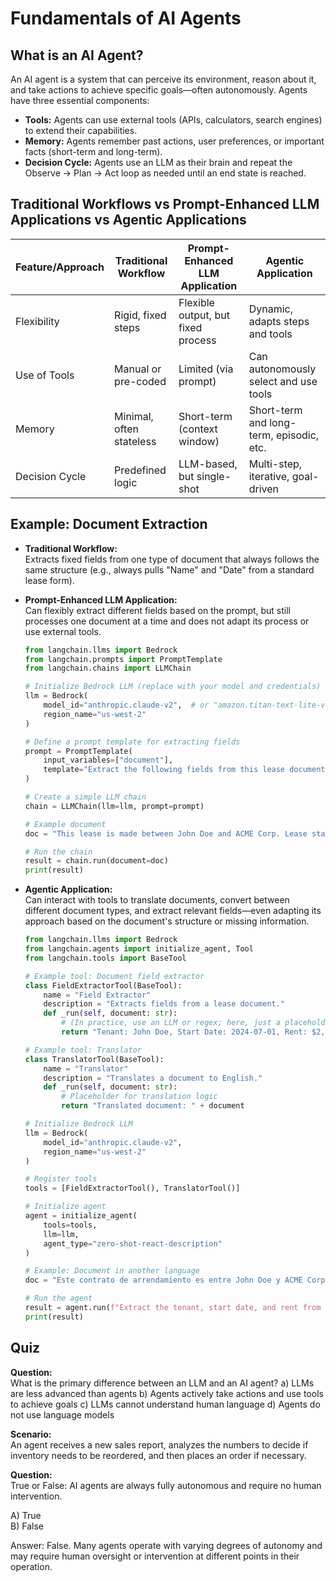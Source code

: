 # Fundamentals of AI Agents

## What is an AI Agent?

An AI agent is a system that can perceive its environment, reason about it, and take actions to achieve specific goals—often autonomously. Agents have three essential components:

- **Tools:** Agents can use external tools (APIs, calculators, search engines) to extend their capabilities.
- **Memory:** Agents remember past actions, user preferences, or important facts (short-term and long-term).
- **Decision Cycle:** Agents use an LLM as their brain and repeat the Observe → Plan → Act loop as needed until an end state is reached.

## Traditional Workflows vs Prompt-Enhanced LLM Applications vs Agentic Applications

| Feature/Approach     | Traditional Workflow        | Prompt-Enhanced LLM Application      | Agentic Application                     |
|----------------------|-----------------------------|--------------------------------------|-----------------------------------------|
| Flexibility          | Rigid, fixed steps          | Flexible output, but fixed process   | Dynamic, adapts steps and tools         |
| Use of Tools         | Manual or pre-coded         | Limited (via prompt)                 | Can autonomously select and use tools   |
| Memory               | Minimal, often stateless    | Short-term (context window)          | Short-term and long-term, episodic, etc.|
| Decision Cycle       | Predefined logic            | LLM-based, but single-shot           | Multi-step, iterative, goal-driven      |

## Example: Document Extraction

- **Traditional Workflow:**  
  Extracts fixed fields from one type of document that always follows the same structure (e.g., always pulls "Name" and "Date" from a standard lease form).

- **Prompt-Enhanced LLM Application:**  
  Can flexibly extract different fields based on the prompt, but still processes one document at a time and does not adapt its process or use external tools.

  ```python
  from langchain.llms import Bedrock
  from langchain.prompts import PromptTemplate
  from langchain.chains import LLMChain

  # Initialize Bedrock LLM (replace with your model and credentials)
  llm = Bedrock(
      model_id="anthropic.claude-v2",  # or "amazon.titan-text-lite-v1"
      region_name="us-west-2"
  )

  # Define a prompt template for extracting fields
  prompt = PromptTemplate(
      input_variables=["document"],
      template="Extract the following fields from this lease document: Tenant Name, Lease Start Date, Rent Amount.\n\nDocument:\n{document}\n\nFields:"
  )

  # Create a simple LLM chain
  chain = LLMChain(llm=llm, prompt=prompt)

  # Example document
  doc = "This lease is made between John Doe and ACME Corp. Lease starts on 2024-07-01. Monthly rent is $2,500."

  # Run the chain
  result = chain.run(document=doc)
  print(result)
  ```

- **Agentic Application:**  
  Can interact with tools to translate documents, convert between different document types, and extract relevant fields—even adapting its approach based on the document's structure or missing information.

  ```python
  from langchain.llms import Bedrock
  from langchain.agents import initialize_agent, Tool
  from langchain.tools import BaseTool

  # Example tool: Document field extractor
  class FieldExtractorTool(BaseTool):
      name = "Field Extractor"
      description = "Extracts fields from a lease document."
      def _run(self, document: str):
          # (In practice, use an LLM or regex; here, just a placeholder)
          return "Tenant: John Doe, Start Date: 2024-07-01, Rent: $2,500"

  # Example tool: Translator
  class TranslatorTool(BaseTool):
      name = "Translator"
      description = "Translates a document to English."
      def _run(self, document: str):
          # Placeholder for translation logic
          return "Translated document: " + document

  # Initialize Bedrock LLM
  llm = Bedrock(
      model_id="anthropic.claude-v2",
      region_name="us-west-2"
  )

  # Register tools
  tools = [FieldExtractorTool(), TranslatorTool()]

  # Initialize agent
  agent = initialize_agent(
      tools=tools,
      llm=llm,
      agent_type="zero-shot-react-description"
  )

  # Example: Document in another language
  doc = "Este contrato de arrendamiento es entre John Doe y ACME Corp. Comienza el 1 de julio de 2024. La renta mensual es de $2,500."

  # Run the agent
  result = agent.run(f"Extract the tenant, start date, and rent from this lease document: {doc}")
  print(result)
  ```

## Quiz
**Question:**  
What is the primary difference between an LLM and an AI agent?
a) LLMs are less advanced than agents
b) Agents actively take actions and use tools to achieve goals
c) LLMs cannot understand human language
d) Agents do not use language models

**Scenario:**  
An agent receives a new sales report, analyzes the numbers to decide if inventory needs to be reordered, and then places an order if necessary.

**Question:**  
True or False: AI agents are always fully autonomous and require no human intervention.

A) True  
B) False  

Answer: False. Many agents operate with varying degrees of autonomy and may require human oversight or intervention at different points in their operation.
